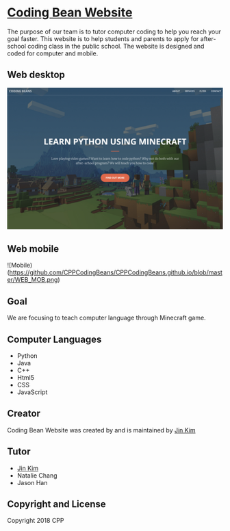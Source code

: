 # [Coding Bean Website](https://codingbeans.org)

The purpose of our team is to tutor computer coding to help you reach your goal faster. This website is to help students and parents to apply for after-school coding class in the public school. The website is designed and coded for computer and mobile.

## Web desktop

![Desktop](https://github.com/CPPCodingBeans/CPPCodingBeans.github.io/blob/master/WEB_MAIN.png)

## Web mobile

![Mobile)(https://github.com/CPPCodingBeans/CPPCodingBeans.github.io/blob/master/WEB_MOB.png)

## Goal

We are focusing to teach computer language through Minecraft game.

## Computer Languages

* Python
* Java
* C++
* Html5
* CSS
* JavaScript

## Creator

Coding Bean Website was created by and is maintained by [Jin Kim](http://smartjinny.com/)

## Tutor

* [Jin Kim](http://smartjinny.com/)
* Natalie Chang
* Jason Han

## Copyright and License

Copyright 2018 CPP
